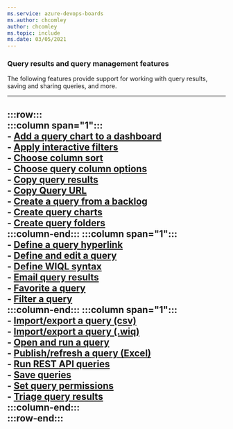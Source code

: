 ```yaml
---
ms.service: azure-devops-boards
ms.author: chcomley
author: chcomley
ms.topic: include
ms.date: 03/05/2021
---
```



### Query results and query management features

The following features provide support for working with query results, saving and sharing queries, and more.  

---
:::row:::  
   :::column span="1":::  
      - [Add a query chart to a dashboard](../../report/dashboards/charts.md#add-chart-to-a-dashboard)  
      - [Apply interactive filters](../backlogs/filter-backlogs-boards-plans.md)  
      - [Choose column sort](../backlogs/set-column-options.md)  
      - [Choose query column options](../backlogs/set-column-options.md)  
      - [Copy query results](../backlogs/copy-list.md)  
      - [Copy Query URL](../queries/view-run-query.md#email-query)  
      - [Create a query from a backlog](../backlogs/product-backlog-controls.md)  
      - [Create query charts](../../report/dashboards/charts.md)  
      - [Create query folders](../queries/organize-queries.md)  
   :::column-end:::
   :::column span="1":::  
      - [Define a query hyperlink](../queries/define-query-hyperlink.md)  
      - [Define and edit a query](../queries/using-queries.md)  
      - [Define WIQL syntax](../queries/wiql-syntax.md)  
      - [Email query results](../queries/view-run-query.md#email-query)  
      - [Favorite a query](../queries/view-run-query.md#favorites)  
      - [Filter a query](../backlogs/filter-backlogs-boards-plans.md)  
   :::column-end:::
   :::column span="1":::  
      - [Import/export a query (csv)](../queries/import-work-items-from-csv.md)  
      - [Import/export a query (.wiq)](https://marketplace.visualstudio.com/items?itemName=ms-eswm.wiql-to-odata)  
      - [Open and run a query](../queries/view-run-query.md)  
      - [Publish/refresh a query (Excel)](../backlogs/office/bulk-add-modify-work-items-excel.md)  
      - [Run REST API queries](/rest/api/azure/devops/wit/queries)  
      - [Save queries](../queries/organize-queries.md#flat-list-query)  
      - [Set query permissions](../queries/set-query-permissions.md)  
      - [Triage query results](../queries/triage-work-items.md)  
   :::column-end:::  
:::row-end:::
---